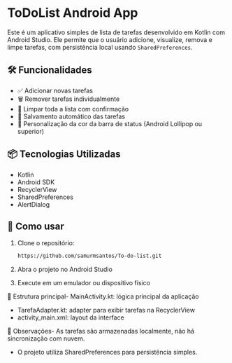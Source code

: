 # ToDoList Android App

Este é um aplicativo simples de lista de tarefas desenvolvido em Kotlin com Android Studio. Ele permite que o usuário adicione, visualize, remova e limpe tarefas, com persistência local usando `SharedPreferences`.

## 🛠 Funcionalidades

- ✅ Adicionar novas tarefas
- 🗑 Remover tarefas individualmente
- 🔄 Limpar toda a lista com confirmação
- 💾 Salvamento automático das tarefas
- 🎨 Personalização da cor da barra de status (Android Lollipop ou superior)

## 📦 Tecnologias Utilizadas

- Kotlin
- Android SDK
- RecyclerView
- SharedPreferences
- AlertDialog

## 📲 Como usar

1. Clone o repositório:
   ```bash
   https://github.com/samurmsantos/To-do-list.git

2. Abra o projeto no Android Studio

3. Execute em um emulador ou dispositivo físico


📁 Estrutura principal- MainActivity.kt: lógica principal da aplicação
- TarefaAdapter.kt: adapter para exibir tarefas na RecyclerView
- activity_main.xml: layout da interface

  
📌 Observações- As tarefas são armazenadas localmente, não há sincronização com nuvem.
- O projeto utiliza SharedPreferences para persistência simples.
   
